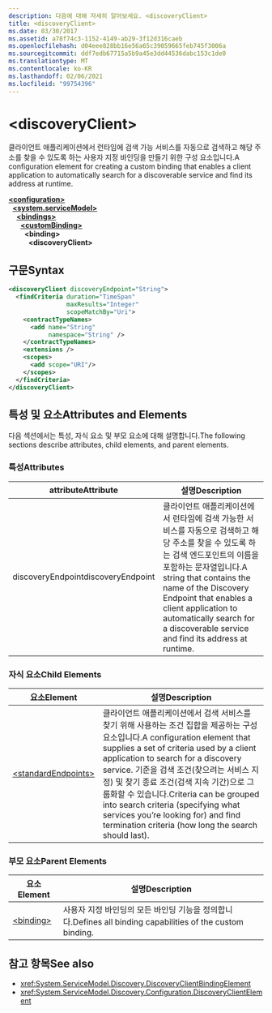 ```yaml
---
description: 다음에 대해 자세히 알아보세요. <discoveryClient>
title: <discoveryClient>
ms.date: 03/30/2017
ms.assetid: a78f74c3-1152-4149-ab29-3f12d316caeb
ms.openlocfilehash: d04eee828bb16e56a65c39059665feb745f3006a
ms.sourcegitcommit: ddf7edb67715a5b9a45e3dd44536dabc153c1de0
ms.translationtype: MT
ms.contentlocale: ko-KR
ms.lasthandoff: 02/06/2021
ms.locfileid: "99754396"
---
```

# \<discoveryClient>

<span data-ttu-id="6bbc0-102">클라이언트 애플리케이션에서 런타임에 검색 가능 서비스를 자동으로 검색하고 해당 주소를 찾을 수 있도록 하는 사용자 지정 바인딩을 만들기 위한 구성 요소입니다.</span><span class="sxs-lookup"><span data-stu-id="6bbc0-102">A configuration element for creating a custom binding that enables a client application to automatically search for a discoverable service and find its address at runtime.</span></span>  
  
[**\<configuration>**](../configuration-element.md)\
&nbsp;&nbsp;[**\<system.serviceModel>**](system-servicemodel.md)\
&nbsp;&nbsp;&nbsp;&nbsp;[**\<bindings>**](bindings.md)\
&nbsp;&nbsp;&nbsp;&nbsp;&nbsp;&nbsp;[**\<customBinding>**](custombinding.md)\
&nbsp;&nbsp;&nbsp;&nbsp;&nbsp;&nbsp;&nbsp;&nbsp;**\<binding>**\
&nbsp;&nbsp;&nbsp;&nbsp;&nbsp;&nbsp;&nbsp;&nbsp;&nbsp;&nbsp;**\<discoveryClient>**  
  
## <a name="syntax"></a><span data-ttu-id="6bbc0-103">구문</span><span class="sxs-lookup"><span data-stu-id="6bbc0-103">Syntax</span></span>  
  
```xml  
<discoveryClient discoveryEndpoint="String">
  <findCriteria duration="TimeSpan"
                maxResults="Integer"
                scopeMatchBy="Uri">
    <contractTypeNames>
      <add name="String"
           namespace="String" />
    </contractTypeNames>
    <extensions />
    <scopes>
      <add scope="URI"/>
    </scopes>
  </findCriteria>
</discoveryClient>
```  
  
## <a name="attributes-and-elements"></a><span data-ttu-id="6bbc0-104">특성 및 요소</span><span class="sxs-lookup"><span data-stu-id="6bbc0-104">Attributes and Elements</span></span>  

 <span data-ttu-id="6bbc0-105">다음 섹션에서는 특성, 자식 요소 및 부모 요소에 대해 설명합니다.</span><span class="sxs-lookup"><span data-stu-id="6bbc0-105">The following sections describe attributes, child elements, and parent elements.</span></span>  
  
### <a name="attributes"></a><span data-ttu-id="6bbc0-106">특성</span><span class="sxs-lookup"><span data-stu-id="6bbc0-106">Attributes</span></span>  
  
|<span data-ttu-id="6bbc0-107">attribute</span><span class="sxs-lookup"><span data-stu-id="6bbc0-107">Attribute</span></span>|<span data-ttu-id="6bbc0-108">설명</span><span class="sxs-lookup"><span data-stu-id="6bbc0-108">Description</span></span>|  
|---------------|-----------------|  
|<span data-ttu-id="6bbc0-109">discoveryEndpoint</span><span class="sxs-lookup"><span data-stu-id="6bbc0-109">discoveryEndpoint</span></span>|<span data-ttu-id="6bbc0-110">클라이언트 애플리케이션에서 런타임에 검색 가능한 서비스를 자동으로 검색하고 해당 주소를 찾을 수 있도록 하는 검색 엔드포인트의 이름을 포함하는 문자열입니다.</span><span class="sxs-lookup"><span data-stu-id="6bbc0-110">A string that contains the name of the Discovery Endpoint that enables a client application to automatically search for a discoverable service and find its address at runtime.</span></span>|  
  
### <a name="child-elements"></a><span data-ttu-id="6bbc0-111">자식 요소</span><span class="sxs-lookup"><span data-stu-id="6bbc0-111">Child Elements</span></span>  
  
|<span data-ttu-id="6bbc0-112">요소</span><span class="sxs-lookup"><span data-stu-id="6bbc0-112">Element</span></span>|<span data-ttu-id="6bbc0-113">설명</span><span class="sxs-lookup"><span data-stu-id="6bbc0-113">Description</span></span>|  
|-------------|-----------------|  
|[\<standardEndpoints>](standardendpoints.md)|<span data-ttu-id="6bbc0-114">클라이언트 애플리케이션에서 검색 서비스를 찾기 위해 사용하는 조건 집합을 제공하는 구성 요소입니다.</span><span class="sxs-lookup"><span data-stu-id="6bbc0-114">A configuration element that supplies a set of criteria used by a client application to search for a discovery service.</span></span> <span data-ttu-id="6bbc0-115">기준을 검색 조건(찾으려는 서비스 지정) 및 찾기 종료 조건(검색 지속 기간)으로 그룹화할 수 있습니다.</span><span class="sxs-lookup"><span data-stu-id="6bbc0-115">Criteria can be grouped into search criteria (specifying what services you’re looking for) and find termination criteria (how long the search should last).</span></span>|  
  
### <a name="parent-elements"></a><span data-ttu-id="6bbc0-116">부모 요소</span><span class="sxs-lookup"><span data-stu-id="6bbc0-116">Parent Elements</span></span>  
  
|<span data-ttu-id="6bbc0-117">요소</span><span class="sxs-lookup"><span data-stu-id="6bbc0-117">Element</span></span>|<span data-ttu-id="6bbc0-118">설명</span><span class="sxs-lookup"><span data-stu-id="6bbc0-118">Description</span></span>|  
|-------------|-----------------|  
|[\<binding>](bindings.md)|<span data-ttu-id="6bbc0-119">사용자 지정 바인딩의 모든 바인딩 기능을 정의합니다.</span><span class="sxs-lookup"><span data-stu-id="6bbc0-119">Defines all binding capabilities of the custom binding.</span></span>|  
  
## <a name="see-also"></a><span data-ttu-id="6bbc0-120">참고 항목</span><span class="sxs-lookup"><span data-stu-id="6bbc0-120">See also</span></span>

- <xref:System.ServiceModel.Discovery.DiscoveryClientBindingElement>
- <xref:System.ServiceModel.Discovery.Configuration.DiscoveryClientElement>

